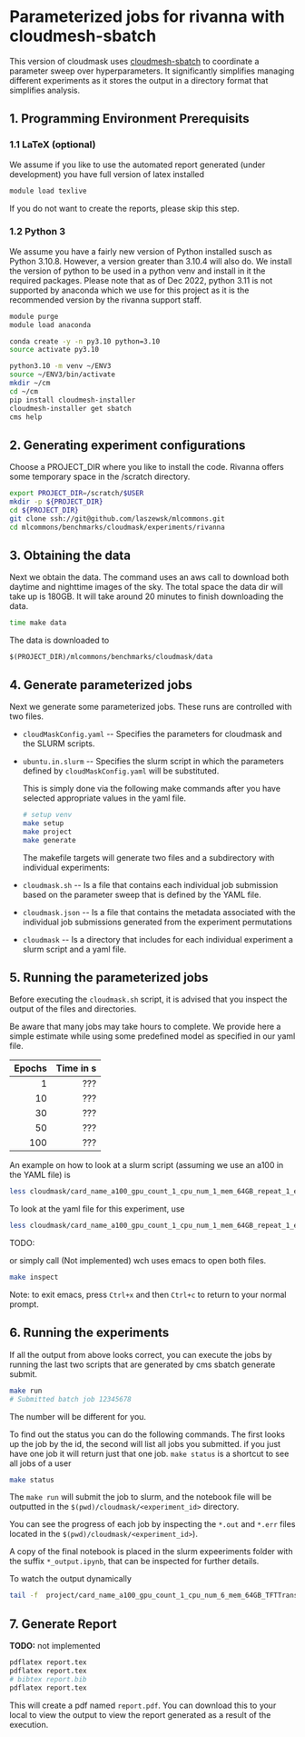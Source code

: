 # Parameterized jobs for rivanna with cloudmesh-sbatch

This version of cloudmask uses [cloudmesh-sbatch](https://github.com/cloudmesh/cloudmesh-sbatch) 
to coordinate a parameter sweep over hyperparameters. It significantly simplifies managing
different experiments as it stores the output in a directory format that 
simplifies analysis.

## 1. Programming Environment Prerequisits

### 1.1 LaTeX (optional)

We assume if you like to use the automated report generated (under
development) you have full version of latex installed

```bash
module load texlive
```

If you do not want to create the reports, please skip this step.

### 1.2 Python 3

We assume you have a fairly new version of Python installed susch as 
Python 3.10.8. However, a version greater than 3.10.4 will also do.
We install the version of python to be used in a python venv and 
install in it the required packages. Please note that as of
Dec 2022, python 3.11 is not supported by anaconda which we 
use for this project as it is the recommended version by the 
rivanna support staff.

```bash
module purge
module load anaconda

conda create -y -n py3.10 python=3.10
source activate py3.10

python3.10 -m venv ~/ENV3
source ~/ENV3/bin/activate
mkdir ~/cm
cd ~/cm
pip install cloudmesh-installer
cloudmesh-installer get sbatch
cms help
```
## 2. Generating experiment configurations

Choose a PROJECT_DIR where you like to install the code. Rivanna offers some temporary
space in the /scratch directory. 

```bash
export PROJECT_DIR=/scratch/$USER
mkdir -p ${PROJECT_DIR}
cd ${PROJECT_DIR}
git clone ssh://git@github.com/laszewsk/mlcommons.git
cd mlcommons/benchmarks/cloudmask/experiments/rivanna
```
## 3. Obtaining the data

Next we obtain the data. The command uses an aws call to download both
daytime and nighttime images of the sky. The total space the data dir
will take up is 180GB. It will take around 20 minutes to finish downloading
the data.

```bash
time make data
```

The data is downloaded to 

```
$(PROJECT_DIR)/mlcommons/benchmarks/cloudmask/data
```


## 4. Generate parameterized jobs

Next we generate some parameterized jobs. These runs are controlled with two files.

* `cloudMaskConfig.yaml` -- Specifies the parameters for cloudmask and the 
  SLURM scripts.

* `ubuntu.in.slurm` -- Specifies the slurm script in which the parameters 
  defined by `cloudMaskConfig.yaml` will be substituted.

  This is simply done via the following make commands after you have selected 
  appropriate values in the yaml file. 

  ```bash
  # setup venv
  make setup
  make project
  make generate
  ```

  The makefile targets will generate two files and a subdirectory with individual 
  experiments:

* `cloudmask.sh` -- Is a file that contains each individual job submission 
  based on the parameter sweep that is defined by the YAML file.
* `cloudmask.json` -- Is a file that contains the metadata associated with the 
  individual job submissions generated from the experiment permutations
* `cloudmask` -- Is a directory that includes for each individual experiment a 
  slurm script and a yaml file.

## 5. Running the parameterized jobs

Before executing the `cloudmask.sh` script, it is advised that you inspect the 
output of the files and directories. 

Be aware that many jobs may take hours to complete.  We provide here a simple 
estimate while using some predefined model as specified in our yaml file.

| Epochs | Time in s |
|-------:|----------:|
|      1 |       ??? |
|     10 |       ??? |
|     30 |       ??? |
|     50 |       ??? |
|    100 |       ??? |

An example on how to look at a slurm script (assuming we use an a100 in the YAML file) is 

```bash
less cloudmask/card_name_a100_gpu_count_1_cpu_num_1_mem_64GB_repeat_1_epoch_10/rivanna.slurm
```

To look at the yaml file for this experiment, use 

```bash
less cloudmask/card_name_a100_gpu_count_1_cpu_num_1_mem_64GB_repeat_1_epoch_10/cloudMaskConfig.yaml
```

TODO: 

or simply call (Not implemented) wch uses emacs to open both files.

```bash
make inspect
```

Note: to exit emacs, press `Ctrl+x` and then `Ctrl+c` to return to your normal prompt.

## 6. Running the experiments

If all the output from above looks correct, you can execute the jobs
by running the last two scripts that are generated by cms sbatch
generate submit.

```bash
make run
# Submitted batch job 12345678
```

The number will be different for you.

To find out the status you can do the following commands. The first
looks up the job by the id, the second will list all jobs you
submitted. if you just have one job it will return just that one
job. `make status` is a shortcut to see all jobs of a user

```bash
make status
```


The `make run` will submit the job to slurm, and the
notebook file will be outputted in the
`$(pwd)/cloudmask/<experiment_id>` directory.

You can see the progress of each job by inspecting the `*.out` and
`*.err` files located in the `$(pwd)/cloudmask/<experiment_id>`).

A copy of the final notebook is placed in the slurm expeeriments
folder with the suffix `*_output.ipynb`, that can be inspected for
further details.

To watch the output dynamically

```bash
tail -f  project/card_name_a100_gpu_count_1_cpu_num_6_mem_64GB_TFTTransformerepochs_2/*.out
```



## 7. Generate Report

**TODO:** not implemented

```bash
pdflatex report.tex
pdflatex report.tex
# bibtex report.bib
pdflatex report.tex
```

This will create a pdf named `report.pdf`.  You can download this to
your local to view the output to view the report generated as a result
of the execution.
